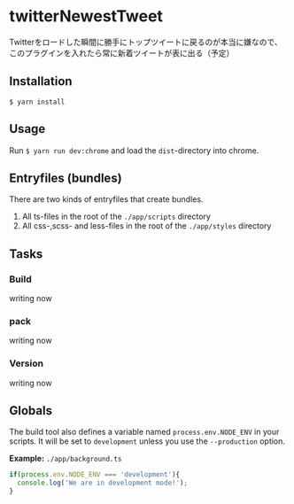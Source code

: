 # twitterNewestTweet

Twitterをロードした瞬間に勝手にトップツイートに戻るのが本当に嫌なので、このプラグインを入れたら常に新着ツイートが表に出る（予定）

## Installation

	$ yarn install

## Usage

Run `$ yarn run dev:chrome` and load the `dist`-directory into chrome.

## Entryfiles (bundles)

There are two kinds of entryfiles that create bundles.

1. All ts-files in the root of the `./app/scripts` directory
2. All css-,scss- and less-files in the root of the `./app/styles` directory

## Tasks

### Build

writing now

### pack

writing now

### Version

writing now

## Globals

The build tool also defines a variable named `process.env.NODE_ENV` in your scripts. It will be set to `development` unless you use the `--production` option.


**Example:** `./app/background.ts`

```typescript
if(process.env.NODE_ENV === 'development'){
  console.log('We are in development mode!');
}
```






